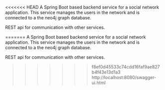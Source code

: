 <<<<<<< HEAD
A Spring Boot based backend service for a social network application. This service manages the users in the network and is connected to a the neo4j graph database.

REST api for communication with other services. 

=======
A Spring Boot based backend service for a social network application.
This service manages the users in the network and is connected to a the neo4j graph database.

REST api for communication with other services.
>>>>>>> f8ef0d45533c74cdd16faf9ae827b4f43e13d1a3
http://localhost:8080/swagger-ui.html
